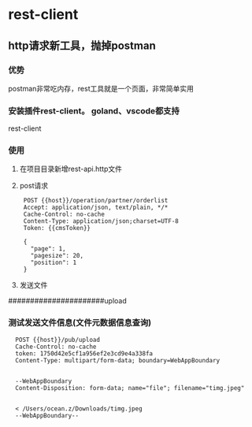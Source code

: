 # rest-client
## http请求新工具，抛掉postman
### 优势
postman非常吃内存，rest工具就是一个页面，非常简单实用
### 安装插件rest-client。 goland、vscode都支持
rest-client

### 使用
1. 在项目目录新增rest-api.http文件
2. post请求


        POST {{host}}/operation/partner/orderlist
        Accept: application/json, text/plain, */*
        Cache-Control: no-cache
        Content-Type: application/json;charset=UTF-8
        Token: {{cmsToken}}

        {
          "page": 1,
          "pagesize": 20,
          "position": 1
        }

3. 发送文件

######################upload
### 测试发送文件信息(文件元数据信息查询)
      POST {{host}}/pub/upload
      Cache-Control: no-cache
      token: 1750d42e5cf1a956ef2e3cd9e4a338fa
      Content-Type: multipart/form-data; boundary=WebAppBoundary


      --WebAppBoundary
      Content-Disposition: form-data; name="file"; filename="timg.jpeg"


      < /Users/ocean.z/Downloads/timg.jpeg
      --WebAppBoundary--

